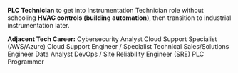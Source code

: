 **PLC Technician** to get into Instrumentation Technician role without schooling
**HVAC controls (building automation)**, then transition to industrial instrumentation later.


**Adjacent Tech Career:**
Cybersecurity Analyst
Cloud Support Specialist (AWS/Azure) 
Cloud Support Engineer / Specialist
Technical Sales/Solutions Engineer
Data Analyst
DevOps / Site Reliability Engineer (SRE)
PLC Programmer
